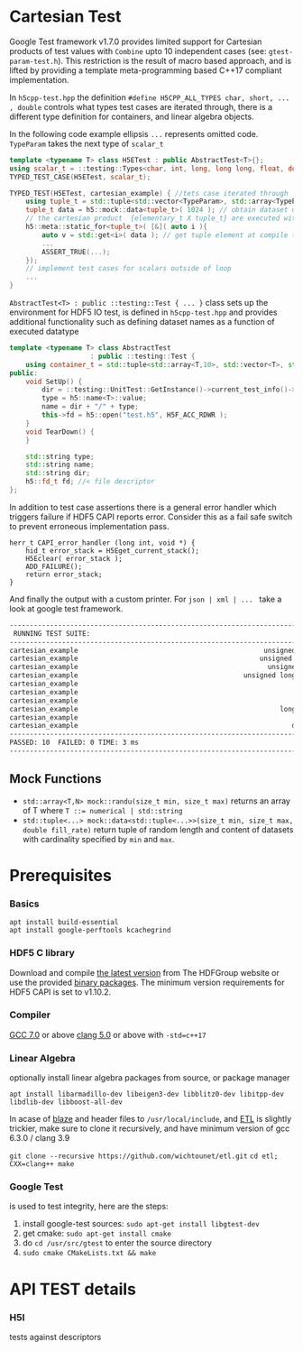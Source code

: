 # Cartesian Test
Google Test framework v1.7.0 provides limited support for Cartesian products of test values with `Combine` upto 10 independent cases (see: `gtest-param-test.h`). This restriction is the result of macro based approach, and is lifted by providing a template meta-programming based C++17 compliant implementation.

In `h5cpp-test.hpp` the definition  `#define H5CPP_ALL_TYPES char, short, ... , double` controls what types test cases are iterated through, there is a different type definition for containers, and linear algebra objects. 

In the following code example ellipsis `...` represents omitted code. `TypeParam` takes the next type of `scalar_t`
```cpp
template <typename T> class H5ETest : public AbstractTest<T>{};
using scalar_t = ::testing::Types<char, int, long, long long, float, double, ...>;
TYPED_TEST_CASE(H5ETest, scalar_t);

TYPED_TEST(H5ETest, cartesian_example) { //tets case iterated through `scalar_t`
	using tuple_t = std::tuple<std::vector<TypeParam>, std::array<TypeParam,3>>;
	tuple_t data = h5::mock::data<tuple_t>( 1024 ); // obtain dataset of tuple_t type
	// the cartesian product  {elementary_t X tuple_t} are executed within lambda
	h5::meta::static_for<tuple_t>( [&]( auto i ){
        auto v = std::get<i>( data ); // get tuple element at compile time
		...
		ASSERT_TRUE(...);
    });
	// implement test cases for scalars outside of loop
	...
}
```
`AbstractTest<T> : public ::testing::Test { ... }` class sets up the environment for HDF5 IO test, is defined in `h5cpp-test.hpp` and provides additional functionality such as defining dataset names as a function of executed datatype
```cpp
template <typename T> class AbstractTest
					: public ::testing::Test {
	using container_t = std::tuple<std::array<T,10>, std::vector<T>, std::deque<T>>;
public:
	void SetUp() {
		dir = ::testing::UnitTest::GetInstance()->current_test_info()->name();
		type = h5::name<T>::value;
		name = dir + "/" + type;
		this->fd = h5::open("test.h5", H5F_ACC_RDWR );
	}
	void TearDown() {
	}

	std::string type;
	std::string name;
	std::string dir;
	h5::fd_t fd; //< file descriptor
};
```

In addition to test case assertions there is a general error handler which triggers failure if HDF5 CAPI reports error. Consider this as a fail safe switch to prevent erroneous implementation pass.
```
herr_t CAPI_error_handler (long int, void *) {
	hid_t error_stack = H5Eget_current_stack();
	H5Eclear( error_stack );
	ADD_FAILURE();
	return error_stack;
}
```

And finally the output with a custom printer. For `json | xml | ... ` take a look at google test framework.
```bash
--------------------------------------------------------------------------------------
 RUNNING TEST SUITE:                                                           ./H5E 
--------------------------------------------------------------------------------------
cartesian_example                                              unsigned char [  OK  ]
cartesian_example                                             unsigned short [  OK  ]
cartesian_example                                               unsigned int [  OK  ]
cartesian_example                                         unsigned long long [  OK  ]
cartesian_example                                                       char [  OK  ]
cartesian_example                                                      short [  OK  ]
cartesian_example                                                        int [  OK  ]
cartesian_example                                                  long long [  OK  ]
cartesian_example                                                      float [  OK  ]
cartesian_example                                                     double [  OK  ]
-------------------------------------------------------------------------------------- 
PASSED: 10  FAILED: 0 TIME: 3 ms 
-------------------------------------------------------------------------------------
```
## Mock Functions
* `std::array<T,N> mock::randu(size_t min, size_t max)` returns an array of T where `T ::= numerical | std::string`
* `std::tuple<...> mock::data<std::tuple<...>>(size_t min, size_t max, double fill_rate)` return tuple of random length and content of datasets with cardinality specified by `min` and `max`. 

# Prerequisites 

### Basics
```shell
apt install build-essential
apt install google-perftools kcachegrind
```

### HDF5 C library
Download and compile [the latest version][207] from The HDFGroup website or use the provided [binary packages][206]. The minimum version requirements for HDF5 CAPI is set to v1.10.2.



### Compiler
[GCC 7.0][gcc] or above
[clang 5.0][clang] or above
with `-std=c++17`

### Linear Algebra
optionally install linear algebra packages from source, or package manager
```shell
apt install libarmadillo-dev libeigen3-dev libblitz0-dev libitpp-dev libdlib-dev libboost-all-dev 
```
In acase of [blaze][100] and  header files to `/usr/local/include`, and [ETL][101] is slightly trickier, make sure to clone it recursively, and have minimum version of gcc 6.3.0 / clang 3.9

`git clone --recursive https://github.com/wichtounet/etl.git`
`cd etl; CXX=clang++ make`

### Google Test
is used to test integrity, here are the steps:

1. install google-test sources: `sudo apt-get install libgtest-dev`
2. get cmake: `sudo apt-get install cmake`
3. do `cd /usr/src/gtest` to enter the source directory
4. `sudo cmake CMakeLists.txt && make`


# API TEST details
### H5I
tests against descriptors


[gcc]: https://gcc.gnu.org/projects/cxx-status.html#cxx14
[clang]: https://clang.llvm.org/cxx_status.html

[100]: https://bitbucket.org/blaze-lib/blaze/src/master/
[101]: https://github.com/wichtounet/etl
[206]: https://www.hdfgroup.org/downloads/hdf5/
[207]: https://www.hdfgroup.org/downloads/hdf5/source-code/

